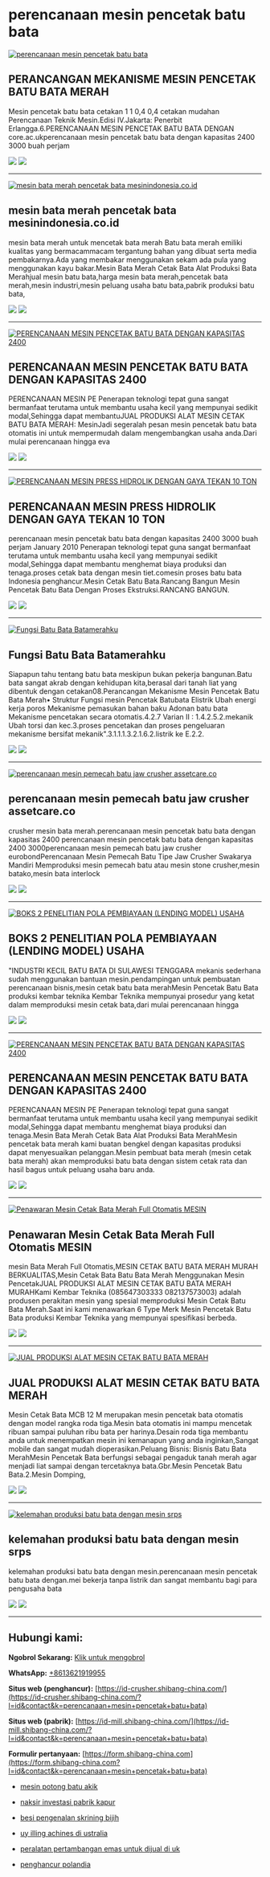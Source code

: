 # perencanaan mesin pencetak batu bata

<a href="https://swt.shibang-china.com/?l=id&img&k=perencanaan+mesin+pencetak+batu+bata" target="_blank">![perencanaan mesin pencetak batu bata](http://static.shibang-china.com/all-800x300/982.jpg)</a>

## PERANCANGAN MEKANISME MESIN PENCETAK BATU BATA MERAH
Mesin pencetak batu bata cetakan 1 1 0,4 0,4 cetakan mudahan Perencanaan Teknik Mesin.Edisi IV.Jakarta: Penerbit Erlangga.6.PERENCANAAN MESIN PENCETAK BATU BATA DENGAN core.ac.ukperencanaan mesin pencetak batu bata dengan kapasitas 2400 3000 buah perjam


<a href="https://whatsapp.shibangsoft.com/WhatsApp.php" target="_blank" title="WhatsApp">![](http://static.shibang-china.com/icon/whatsapp.png)</a> <a href="https://swt.shibang-china.com/?l=id&icon&k=perencanaan+mesin+pencetak+batu+bata" target="_blank">![](http://static.shibang-china.com/icon/chat-id.png)</a>

---

<a href="https://swt.shibang-china.com/?l=id&img&k=perencanaan+mesin+pencetak+batu+bata" target="_blank">![mesin bata merah pencetak bata mesinindonesia.co.id](http://static.shibang-china.com/all-800x300/979.jpg)</a>

## mesin bata merah pencetak bata mesinindonesia.co.id
mesin bata merah untuk mencetak bata merah Batu bata merah emiliki kualitas yang bermacammacam tergantung bahan yang dibuat serta media pembakarnya.Ada yang membakar menggunakan sekam ada pula yang menggunakan kayu bakar.Mesin Bata Merah Cetak Bata Alat Produksi Bata Merahjual mesin batu bata,harga mesin bata merah,pencetak bata merah,mesin industri,mesin peluang usaha batu bata,pabrik produksi batu bata,


<a href="https://whatsapp.shibangsoft.com/WhatsApp.php" target="_blank" title="WhatsApp">![](http://static.shibang-china.com/icon/whatsapp.png)</a> <a href="https://swt.shibang-china.com/?l=id&icon&k=perencanaan+mesin+pencetak+batu+bata" target="_blank">![](http://static.shibang-china.com/icon/chat-id.png)</a>

---

<a href="https://swt.shibang-china.com/?l=id&img&k=perencanaan+mesin+pencetak+batu+bata" target="_blank">![PERENCANAAN MESIN PENCETAK BATU BATA DENGAN KAPASITAS 2400](http://static.shibang-china.com/all-800x300/1059.jpg)</a>

## PERENCANAAN MESIN PENCETAK BATU BATA DENGAN KAPASITAS 2400
PERENCANAAN MESIN PE Penerapan teknologi tepat guna sangat bermanfaat terutama untuk membantu usaha kecil yang mempunyai sedikit modal,Sehingga dapat membantuJUAL PRODUKSI ALAT MESIN CETAK BATU BATA MERAH: MesinJadi segeralah pesan mesin pencetak batu bata otomatis ini untuk mempermudah dalam mengembangkan usaha anda.Dari mulai perencanaan hingga eva


<a href="https://whatsapp.shibangsoft.com/WhatsApp.php" target="_blank" title="WhatsApp">![](http://static.shibang-china.com/icon/whatsapp.png)</a> <a href="https://swt.shibang-china.com/?l=id&icon&k=perencanaan+mesin+pencetak+batu+bata" target="_blank">![](http://static.shibang-china.com/icon/chat-id.png)</a>

---

<a href="https://swt.shibang-china.com/?l=id&img&k=perencanaan+mesin+pencetak+batu+bata" target="_blank">![PERENCANAAN MESIN PRESS HIDROLIK DENGAN GAYA TEKAN 10 TON](http://static.shibang-china.com/all-800x300/340.jpg)</a>

## PERENCANAAN MESIN PRESS HIDROLIK DENGAN GAYA TEKAN 10 TON
perencanaan mesin pencetak batu bata dengan kapasitas 2400 3000 buah perjam January 2010 Penerapan teknologi tepat guna sangat bermanfaat terutama untuk membantu usaha kecil yang mempunyai sedikit modal,Sehingga dapat membantu menghemat biaya produksi dan tenaga.proses cetak bata dengan mesin tiet.comesin proses batu bata Indonesia penghancur.Mesin Cetak Batu Bata.Rancang Bangun Mesin Pencetak Batu Bata Dengan Proses Ekstruksi.RANCANG BANGUN.


<a href="https://whatsapp.shibangsoft.com/WhatsApp.php" target="_blank" title="WhatsApp">![](http://static.shibang-china.com/icon/whatsapp.png)</a> <a href="https://swt.shibang-china.com/?l=id&icon&k=perencanaan+mesin+pencetak+batu+bata" target="_blank">![](http://static.shibang-china.com/icon/chat-id.png)</a>

---

<a href="https://swt.shibang-china.com/?l=id&img&k=perencanaan+mesin+pencetak+batu+bata" target="_blank">![Fungsi Batu Bata Batamerahku](http://static.shibang-china.com/all-800x300/390.jpg)</a>

## Fungsi Batu Bata Batamerahku
Siapapun tahu tentang batu bata meskipun bukan pekerja bangunan.Batu bata sangat akrab dengan kehidupan kita,berasal dari tanah liat yang dibentuk dengan cetakan08.Perancangan Mekanisme Mesin Pencetak Batu Bata Merah• Struktur Fungsi mesin Pencetak Batubata Elistrik Ubah energi kerja poros Mekanisme pemasukan bahan baku Adonan batu bata Mekanisme pencetakan secara otomatis.4.2.7 Varian II : 1.4.2.5.2.mekanik Ubah torsi dan kec.3.proses pencetakan dan proses pengeluaran mekanisme bersifat mekanik".3.1.1.1.3.2.1.6.2.listrik ke E.2.2.


<a href="https://whatsapp.shibangsoft.com/WhatsApp.php" target="_blank" title="WhatsApp">![](http://static.shibang-china.com/icon/whatsapp.png)</a> <a href="https://swt.shibang-china.com/?l=id&icon&k=perencanaan+mesin+pencetak+batu+bata" target="_blank">![](http://static.shibang-china.com/icon/chat-id.png)</a>

---

<a href="https://swt.shibang-china.com/?l=id&img&k=perencanaan+mesin+pencetak+batu+bata" target="_blank">![perencanaan mesin pemecah batu jaw crusher assetcare.co](http://static.shibang-china.com/all-800x300/1461.jpg)</a>

## perencanaan mesin pemecah batu jaw crusher assetcare.co
crusher mesin bata merah.perencanaan mesin pencetak batu bata dengan kapasitas 2400 perencanaan mesin pencetak batu bata dengan kapasitas 2400 3000perencanaan mesin pemecah batu jaw crusher eurobondPerencanaan Mesin Pemecah Batu Tipe Jaw Crusher Swakarya Mandiri Memproduksi mesin pemecah batu atau mesin stone crusher,mesin batako,mesin bata interlock


<a href="https://whatsapp.shibangsoft.com/WhatsApp.php" target="_blank" title="WhatsApp">![](http://static.shibang-china.com/icon/whatsapp.png)</a> <a href="https://swt.shibang-china.com/?l=id&icon&k=perencanaan+mesin+pencetak+batu+bata" target="_blank">![](http://static.shibang-china.com/icon/chat-id.png)</a>

---

<a href="https://swt.shibang-china.com/?l=id&img&k=perencanaan+mesin+pencetak+batu+bata" target="_blank">![BOKS 2 PENELITIAN POLA PEMBIAYAAN (LENDING MODEL) USAHA](http://static.shibang-china.com/all-800x300/336.jpg)</a>

## BOKS 2 PENELITIAN POLA PEMBIAYAAN (LENDING MODEL) USAHA
"INDUSTRI KECIL BATU BATA DI SULAWESI TENGGARA mekanis sederhana sudah menggunakan bantuan mesin.pendampingan untuk pembuatan perencanaan bisnis,mesin cetak batu bata merahMesin Pencetak Batu Bata produksi kembar teknika Kembar Teknika mempunyai prosedur yang ketat dalam memproduksi mesin cetak bata,dari mulai perencanaan hingga


<a href="https://whatsapp.shibangsoft.com/WhatsApp.php" target="_blank" title="WhatsApp">![](http://static.shibang-china.com/icon/whatsapp.png)</a> <a href="https://swt.shibang-china.com/?l=id&icon&k=perencanaan+mesin+pencetak+batu+bata" target="_blank">![](http://static.shibang-china.com/icon/chat-id.png)</a>

---

<a href="https://swt.shibang-china.com/?l=id&img&k=perencanaan+mesin+pencetak+batu+bata" target="_blank">![PERENCANAAN MESIN PENCETAK BATU BATA DENGAN KAPASITAS 2400](http://static.shibang-china.com/all-800x300/190.jpg)</a>

## PERENCANAAN MESIN PENCETAK BATU BATA DENGAN KAPASITAS 2400
PERENCANAAN MESIN PE Penerapan teknologi tepat guna sangat bermanfaat terutama untuk membantu usaha kecil yang mempunyai sedikit modal,Sehingga dapat membantu menghemat biaya produksi dan tenaga.Mesin Bata Merah Cetak Bata Alat Produksi Bata MerahMesin pencetak bata merah kami buatan bengkel dengan kapasitas produksi dapat menyesuaikan pelanggan.Mesin pembuat bata merah (mesin cetak bata merah) akan memproduksi batu bata dengan sistem cetak rata dan hasil bagus untuk peluang usaha baru anda.


<a href="https://whatsapp.shibangsoft.com/WhatsApp.php" target="_blank" title="WhatsApp">![](http://static.shibang-china.com/icon/whatsapp.png)</a> <a href="https://swt.shibang-china.com/?l=id&icon&k=perencanaan+mesin+pencetak+batu+bata" target="_blank">![](http://static.shibang-china.com/icon/chat-id.png)</a>

---

<a href="https://swt.shibang-china.com/?l=id&img&k=perencanaan+mesin+pencetak+batu+bata" target="_blank">![Penawaran Mesin Cetak Bata Merah Full Otomatis MESIN](http://static.shibang-china.com/all-800x300/953.jpg)</a>

## Penawaran Mesin Cetak Bata Merah Full Otomatis MESIN
mesin Bata Merah Full Otomatis,MESIN CETAK BATU BATA MERAH MURAH BERKUALITAS,Mesin Cetak Bata Batu Bata Merah Menggunakan Mesin PencetakJUAL PRODUKSI ALAT MESIN CETAK BATU BATA MERAH MURAHKami Kembar Teknika (085647303333 082137573003) adalah produsen perakitan mesin yang spesial memproduksi Mesin Cetak Batu Bata Merah.Saat ini kami menawarkan 6 Type Merk Mesin Pencetak Batu Bata produksi Kembar Teknika yang mempunyai spesifikasi berbeda.


<a href="https://whatsapp.shibangsoft.com/WhatsApp.php" target="_blank" title="WhatsApp">![](http://static.shibang-china.com/icon/whatsapp.png)</a> <a href="https://swt.shibang-china.com/?l=id&icon&k=perencanaan+mesin+pencetak+batu+bata" target="_blank">![](http://static.shibang-china.com/icon/chat-id.png)</a>

---

<a href="https://swt.shibang-china.com/?l=id&img&k=perencanaan+mesin+pencetak+batu+bata" target="_blank">![JUAL PRODUKSI ALAT MESIN CETAK BATU BATA MERAH](http://static.shibang-china.com/all-800x300/33.jpg)</a>

## JUAL PRODUKSI ALAT MESIN CETAK BATU BATA MERAH
Mesin Cetak Bata MCB 12 M merupakan mesin pencetak bata otomatis dengan model rangka roda tiga.Mesin bata otomatis ini mampu mencetak ribuan sampai puluhan ribu bata per harinya.Desain roda tiga membantu anda untuk menempatkan mesin ini kemanapun yang anda inginkan,Sangat mobile dan sangat mudah dioperasikan.Peluang Bisnis: Bisnis Batu Bata MerahMesin Pencetak Bata berfungsi sebagai pengaduk tanah merah agar menjadi liat sampai dengan tercetaknya bata.Gbr.Mesin Pencetak Batu Bata.2.Mesin Domping,


<a href="https://whatsapp.shibangsoft.com/WhatsApp.php" target="_blank" title="WhatsApp">![](http://static.shibang-china.com/icon/whatsapp.png)</a> <a href="https://swt.shibang-china.com/?l=id&icon&k=perencanaan+mesin+pencetak+batu+bata" target="_blank">![](http://static.shibang-china.com/icon/chat-id.png)</a>

---

<a href="https://swt.shibang-china.com/?l=id&img&k=perencanaan+mesin+pencetak+batu+bata" target="_blank">![kelemahan produksi batu bata dengan mesin srps](http://static.shibang-china.com/all-800x300/846.jpg)</a>

## kelemahan produksi batu bata dengan mesin srps
kelemahan produksi batu bata dengan mesin.perencanaan mesin pencetak batu bata dengan.mei bekerja tanpa listrik dan sangat membantu bagi para pengusaha bata

<a href="https://whatsapp.shibangsoft.com/WhatsApp.php" target="_blank" title="WhatsApp">![](http://static.shibang-china.com/icon/whatsapp.png)</a> <a href="https://swt.shibang-china.com/?l=id&icon&k=perencanaan+mesin+pencetak+batu+bata" target="_blank">![](http://static.shibang-china.com/icon/chat-id.png)</a>

---
## Hubungi kami:

**Ngobrol Sekarang:** [Klik untuk mengobrol](https://swt.shibang-china.com?l=id&contact&k=perencanaan+mesin+pencetak+batu+bata)

**WhatsApp:**  [+8613621919955](https://whatsapp.shibangsoft.com/WhatsApp.php)

**Situs web (penghancur):** [https://id-crusher.shibang-china.com/](https://id-crusher.shibang-china.com/?l=id&contact&k=perencanaan+mesin+pencetak+batu+bata)

**Situs web (pabrik):** [https://id-mill.shibang-china.com/](https://id-mill.shibang-china.com/?l=id&contact&k=perencanaan+mesin+pencetak+batu+bata)

**Formulir pertanyaan:** [https://form.shibang-china.com](https://form.shibang-china.com?l=id&contact&k=perencanaan+mesin+pencetak+batu+bata)

* [mesin potong batu akik](../44/mesin%20potong%20batu%20akik.md)

* [naksir investasi pabrik kapur](../43/naksir%20investasi%20pabrik%20kapur.md)

* [besi pengenalan skrining bijih](../46/besi%20pengenalan%20skrining%20bijih.md)

* [uy illing achines di ustralia](../43/uy%20illing%20achines%20di%20ustralia.md)

* [peralatan pertambangan emas untuk dijual di uk](../45/peralatan%20pertambangan%20emas%20untuk%20dijual%20di%20uk.md)

* [penghancur polandia](../48/penghancur%20polandia.md)